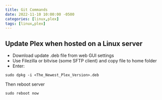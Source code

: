 ```yaml
---
title: Git Commands
date: 2022-11-10 10:00:00 -0500
categories: [linux,plex]
tags: [linux,plex]
---
```


## Update Plex when hosted on a Linux server

* Download update .deb file from web GUI settings
* Use Filezilla or bitvise (some SFTP client) and copy file to home folder
* Enter:

```terminal
sudo dpkg -i <The_Newest_Plex_Version>.deb
```

Then reboot server

```terminal
sudo reboot now
```